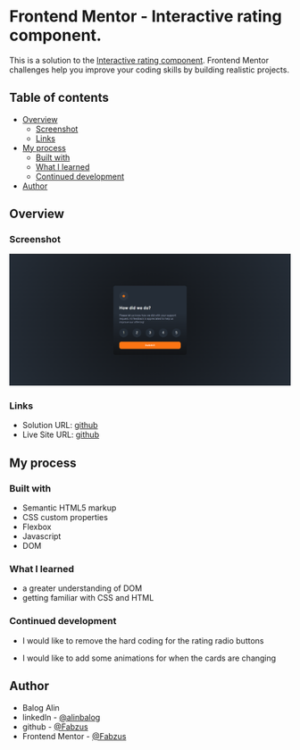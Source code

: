 # Frontend Mentor - Interactive rating component.

This is a solution to the [Interactive rating component](https://www.frontendmentor.io/challenges/interactive-rating-component-koxpeBUmI). Frontend Mentor challenges help you improve your coding skills by building realistic projects.

## Table of contents

- [Overview](#overview)
  - [Screenshot](#screenshot)
  - [Links](#links)
- [My process](#my-process)
  - [Built with](#built-with)
  - [What I learned](#what-i-learned)
  - [Continued development](#continued-development)
- [Author](#author)

## Overview

### Screenshot

![My_solution](./design/Final.PNG)

### Links

- Solution URL: [github](https://github.com/Fabzus/Interactive-rating-component)
- Live Site URL: [github](https://fabzus.github.io/Interactive-rating-component/)

## My process

### Built with

- Semantic HTML5 markup
- CSS custom properties
- Flexbox
- Javascript
- DOM

### What I learned

- a greater understanding of DOM
- getting familiar with CSS and HTML

### Continued development
- I would like to remove the hard coding for the rating radio buttons

- I would like to add some animations for when the cards are changing

## Author

- Balog Alin
- linkedIn - [@alinbalog](https://www.linkedin.com/in/alinbalog/)
- github - [@Fabzus](https://github.com/Fabzus)
- Frontend Mentor - [@Fabzus](https://www.frontendmentor.io/profile/Fabzus)
